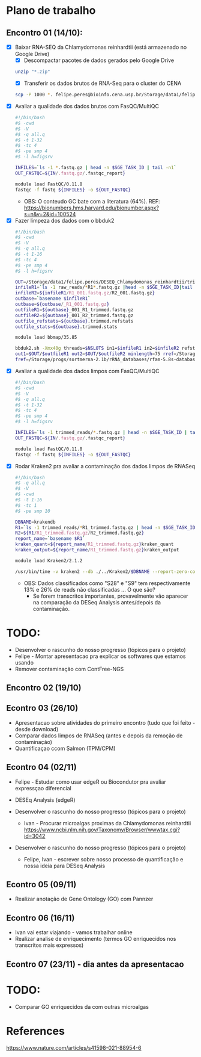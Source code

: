 # Plano de trabalho

## Encontro 01 (14/10):
- [x] Baixar RNA-SEQ da Chlamydomonas reinhardtii (está armazenado no Google Drive)
  - [x] Descompactar pacotes de dados gerados pelo Google Drive 
  ```bash
  unzip "*.zip"
  ```
  - [x] Transferir os dados brutos de RNA-Seq para o cluster do CENA
  ```bash
  scp -P 1000 *. felipe.peres@bioinfo.cena.usp.br/Storage/data1/felipe.peres/DESEQ_Chlamydomonas_reinhardtii
  ```
- [x] Avaliar a qualidade dos dados brutos com FasQC/MultiQC
  ```bash
  #!/bin/bash
  #$ -cwd
  #$ -V
  #$ -q all.q
  #$ -t 1-32
  #$ -tc 4
  #$ -pe smp 4
  #$ -l h=figsrv
  
  INFILES=`ls -1 *.fastq.gz | head -n $SGE_TASK_ID | tail -n1`
  OUT_FASTQC=${IN/.fastq.gz/.fastqc_report}
  
  module load FastQC/0.11.8
  fastqc -f fastq ${INFILES} -o ${OUT_FASTQC}
  ```
  * OBS: O conteudo GC bate com a literatura (64%). REF: https://bionumbers.hms.harvard.edu/bionumber.aspx?s=n&v=2&id=100524
- [x] Fazer limpeza dos dados com o bbduk2
  ```bash
  #!/bin/bash
  #$ -cwd
  #$ -V
  #$ -q all.q
  #$ -t 1-16
  #$ -tc 4
  #$ -pe smp 4
  #$ -l h=figsrv
  
  OUT=/Storage/data1/felipe.peres/DESEQ_Chlamydomonas_reinhardtii/trimmed_reads
  infileR1=`ls -1 raw_reads/*R1*.fastq.gz |head -n $SGE_TASK_ID|tail -n1`
  infileR2=${infileR1/R1_001.fastq.gz/R2_001.fastq.gz}
  outbase=`basename $infileR1`
  outbase=${outbase/_R1_001.fastq.gz}
  outfileR1=${outbase}_001_R1_trimmed.fastq.gz
  outfileR2=${outbase}_001_R2_trimmed.fastq.gz
  outfile_refstats=${outbase}.trimmed.refstats
  outfile_stats=${outbase}.trimmed.stats
  
  module load bbmap/35.85
  
  bbduk2.sh -Xmx40g threads=$NSLOTS in1=$infileR1 in2=$infileR2 refstats=$OUT/$outfile_refstats stats=$OUT/$outfile_stats
  out1=$OUT/$outfileR1 out2=$OUT/$outfileR2 minlength=75 rref=/Storage/progs/bbmap_35.85/resources/adapters.fa
  fref=/Storage/progs/sortmerna-2.1b/rRNA_databases/rfam-5.8s-database-id98.fasta,/Storage/progs/sortmerna-2.1b/rRNA_databases/silva-bac-16s-id90.fasta,/Storage/progs/sortmerna-2.1b/rRNA_databases/rfam-5s-database-id98.fasta,/Storage/progs/sortmerna-2.1b/rRNA_databases/silva-bac-23s-id98.fasta,/Storage/progs/sortmerna-2.1b/rRNA_databases/silva-arc-16s-id95.fasta,/Storage/progs/sortmerna-2.1b/rRNA_databases/silva-euk-18s-id95.fasta,/Storage/progs/sortmerna-2.1b/rRNA_databases/silva-arc-23s-id98.fasta,/Storage/progs/sortmerna-2.1b/rRNA_databases/silva-euk-28s-id98.fasta qtrim=w trimq=20 tpe tbo
  ```
- [x] Avaliar a qualidade dos dados limpos com FasQC/MultiQC
  ```bash
  #!/bin/bash
  #$ -cwd
  #$ -V
  #$ -q all.q
  #$ -t 1-32
  #$ -tc 4
  #$ -pe smp 4
  #$ -l h=figsrv
  
  INFILES=`ls -1 trimmed_reads/*.fastq.gz | head -n $SGE_TASK_ID | tail -n1`
  OUT_FASTQC=${IN/.fastq.gz/.fastqc_report}
  
  module load FastQC/0.11.8
  fastqc -f fastq ${INFILES} -o ${OUT_FASTQC}
  ```
- [x] Rodar Kraken2 pra avaliar a contaminação dos dados limpos de RNASeq
  ```bash
  #!/bin/bash
  #$ -q all.q
  #$ -V
  #$ -cwd
  #$ -t 1-16
  #$ -tc 1
  #$ -pe smp 10
  
  DBNAME=krakendb
  R1=`ls -1 trimmed_reads/*R1_trimmed.fastq.gz | head -n $SGE_TASK_ID | tail -n1`
  R2=${R1/R1_trimmed.fastq.gz/R2_trimmed.fastq.gz}
  report_name=`basename $R1`
  kraken_quant=${report_name/R1_trimmed.fastq.gz}kraken_quant
  kraken_output=${report_name/R1_trimmed.fastq.gz}kraken_output
  
  module load Kraken2/2.1.2
  
  /usr/bin/time -v kraken2 --db ./../Kraken2/$DBNAME --report-zero-counts --report $kraken_quant --output $kraken_output --paired $R1 $R2 --threads $NSLOTS
  ```
   * OBS: Dados classificados como "S28" e "S9" tem respectivamente 13% e 26% de reads não classificadas ... O que são?
      * Se forem transcritos importantes, provavelmente vão aparecer na comparação da DESeq Analysis antes/depois da contaminação.

# TODO:
* Desenvolver o rascunho do nosso progresso (tópicos para o projeto)
 * Felipe - Montar apresentacao pra explicar os softwares que estamos usando
 * Remover contaminação com ContFree-NGS

## Encontro 02 (19/10)

## Econtro 03 (26/10)
* Apresentacao sobre atividades do primeiro encontro (tudo que foi feito - desde download)
* Comparar dados limpos de RNASeq (antes e depois da remoção de contaminação)
* Quantificaçao ccom Salmon (TPM/CPM)

## Econtro 04 (02/11)
* Felipe - Estudar como usar edgeR ou Biocondutor pra avaliar expressçao diferencial
* DESEq Analysis (edgeR)

* Desenvolver o rascunho do nosso progresso (tópicos para o projeto)
  * Ivan - Procurar microalgas proximas da Chlamydomonas reinhardtii https://www.ncbi.nlm.nih.gov/Taxonomy/Browser/wwwtax.cgi?id=3042 

* Desenvolver o rascunho do nosso progresso (tópicos para o projeto)
  * Felipe, Ivan - escrever sobre nosso processo de quantificação e nossa ideia para DESeq Analysis

## Econtro 05 (09/11)
* Realizar anotação de Gene Ontology (GO) com Pannzer

## Econtro 06 (16/11)
* Ivan vai estar viajando - vamos trabalhar online
* Realizar analise de enriquecimento (termos GO enriquecidos nos transcritos mais expressos)


## Econtro 07 (23/11) - dia antes da apresentacao


# TODO:
- Comparar GO enriquecidos da com outras microalgas 


# References
https://www.nature.com/articles/s41598-021-88954-6







